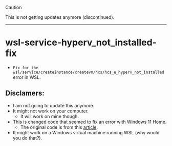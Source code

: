 > [!CAUTION]
> This is not getting updates anymore (discontinued). 

<hr>

# wsl-service-hyperv_not_installed-fix
- `Fix for the wsl/service/createinstance/createvm/hcs/hcs_e_hyperv_not_installed` error in WSL.

## Disclamers:
- I am not going to update this anymore.
- It might not work on your computer.
  - It will work on mine though.
- This is changed code that seemed to fix an error with Windows 11 Home.
  - The original code is from this [article](https://beebom.com/how-enable-hyper-v-windows-11-home/).
- It might work on a Windows virtual machine running WSL (why would you do that?).
